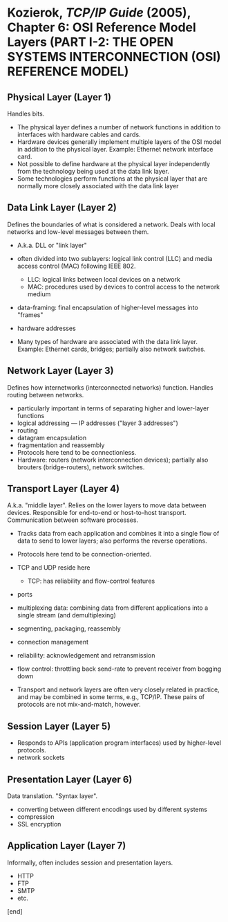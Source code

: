# Kozierok, _TCP/IP Guide_ (2005), Chapter 6: OSI Reference Model Layers (PART I-2: THE OPEN SYSTEMS INTERCONNECTION (OSI) REFERENCE MODEL)


## Physical Layer (Layer 1)

Handles bits.

 * The physical layer defines a number of network functions in addition to interfaces with hardware cables and cards.
 * Hardware devices generally implement multiple layers of the OSI model in addition to the physical layer. Example: Ethernet network interface card.
 * Not possible to define hardware at the physical layer independently from the technology being used at the data link layer.
 * Some technologies perform functions at the physical layer that are normally more closely associated with the data link layer

## Data Link Layer (Layer 2)

Defines the boundaries of what is considered a network. Deals with local networks and low-level messages between them.

 * A.k.a. DLL or "link layer"
 * often divided into two sublayers: logical link control (LLC) and media access control (MAC) following IEEE 802.

   * LLC: logical links between local devices on a network
   * MAC: procedures used by devices to control access to the network medium

 * data-framing: final encapsulation of higher-level messages into "frames"
 * hardware addresses
 * Many types of hardware are associated with the data link layer. Example: Ethernet cards, bridges; partially also network switches.

## Network Layer (Layer 3)

Defines how internetworks (interconnected networks) function. Handles routing between networks.

 * particularly important in terms of separating higher and lower-layer functions
 * logical addressing — IP addresses ("layer 3 addresses")
 * routing
 * datagram encapsulation
 * fragmentation and reassembly
 * Protocols here tend to be connectionless.
 * Hardware: routers (network interconnection devices); partially also brouters (bridge-routers), network switches.

## Transport Layer (Layer 4)

A.k.a. "middle layer". Relies on the lower layers to move data between devices. Responsible for end-to-end or host-to-host transport. Communication between software processes.

 * Tracks data from each application and combines it into a single flow of data to send to lower layers; also performs the reverse operations.
 * Protocols here tend to be connection-oriented.
 * TCP and UDP reside here

   * TCP: has reliability and flow-control features

 * ports
 * multiplexing data: combining data from different applications into a single stream (and demultiplexing)
 * segmenting, packaging, reassembly
 * connection management
 * reliability: acknowledgement and retransmission
 * flow control: throttling back send-rate to prevent receiver from bogging down
 * Transport and network layers are often very closely related in practice, and may be combined in some terms, e.g., TCP/IP. These pairs of protocols are not mix-and-match, however.

## Session Layer (Layer 5)

 * Responds to APIs (application program interfaces) used by higher-level protocols.
 * network sockets

## Presentation Layer (Layer 6)

Data translation. "Syntax layer".

 * converting between different encodings used by different systems
 * compression
 * SSL encryption

## Application Layer (Layer 7)

Informally, often includes session and presentation layers.

 * HTTP
 * FTP
 * SMTP
 * etc.

[end]